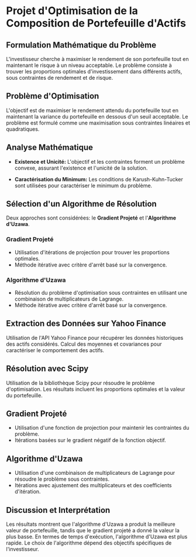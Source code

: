 # Projet d'Optimisation de la Composition de Portefeuille d'Actifs

## Formulation Mathématique du Problème

L'investisseur cherche à maximiser le rendement de son portefeuille tout en maintenant le risque à un niveau acceptable. Le problème consiste à trouver les proportions optimales d'investissement dans différents actifs, sous contraintes de rendement et de risque.

## Problème d'Optimisation

L'objectif est de maximiser le rendement attendu du portefeuille tout en maintenant la variance du portefeuille en dessous d'un seuil acceptable. Le problème est formulé comme une maximisation sous contraintes linéaires et quadratiques.

## Analyse Mathématique

- **Existence et Unicité:** L'objectif et les contraintes forment un problème convexe, assurant l'existence et l'unicité de la solution.
  
- **Caractérisation du Minimum:** Les conditions de Karush-Kuhn-Tucker sont utilisées pour caractériser le minimum du problème.

## Sélection d'un Algorithme de Résolution

Deux approches sont considérées: le **Gradient Projeté** et l'**Algorithme d'Uzawa**.

### Gradient Projeté
- Utilisation d'itérations de projection pour trouver les proportions optimales.
- Méthode itérative avec critère d'arrêt basé sur la convergence.

### Algorithme d'Uzawa
- Résolution du problème d'optimisation sous contraintes en utilisant une combinaison de multiplicateurs de Lagrange.
- Méthode itérative avec critère d'arrêt basé sur la convergence.

## Extraction des Données sur Yahoo Finance

Utilisation de l'API Yahoo Finance pour récupérer les données historiques des actifs considérés. Calcul des moyennes et covariances pour caractériser le comportement des actifs.

## Résolution avec Scipy

Utilisation de la bibliothèque Scipy pour résoudre le problème d'optimisation. Les résultats incluent les proportions optimales et la valeur du portefeuille.

## Gradient Projeté

- Utilisation d'une fonction de projection pour maintenir les contraintes du problème.
- Itérations basées sur le gradient négatif de la fonction objectif.

## Algorithme d'Uzawa

- Utilisation d'une combinaison de multiplicateurs de Lagrange pour résoudre le problème sous contraintes.
- Itérations avec ajustement des multiplicateurs et des coefficients d'itération.

## Discussion et Interprétation

Les résultats montrent que l'algorithme d'Uzawa a produit la meilleure valeur de portefeuille, tandis que le gradient projeté a donné la valeur la plus basse. En termes de temps d'exécution, l'algorithme d'Uzawa est plus rapide. Le choix de l'algorithme dépend des objectifs spécifiques de l'investisseur.
